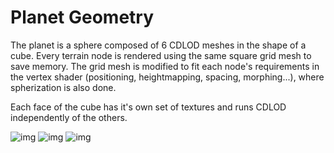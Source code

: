 # Planet Geometry
The planet is a sphere composed of 6 CDLOD meshes in the shape of a cube. Every terrain node is rendered using the same square grid mesh to save memory.
The grid mesh is modified to fit each node's requirements in the vertex shader (positioning, heightmapping, spacing, morphing...), where spherization is also done.

Each face of the cube has it's own set of textures and runs CDLOD independently of the others.

![img](https://i.imgur.com/2QXzZA2.png)
![img](https://i.imgur.com/47dvMxv.png)
![img](https://i.imgur.com/3DyVid2.png)


